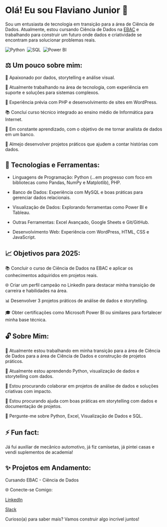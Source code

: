 # Olá! Eu sou Flaviano Junior 👋

Sou um entusiasta de tecnologia em transição para a área de Ciência de Dados. Atualmente, estou cursando Ciência de Dados na [EBAC](https://www.linkedin.com/school/ebaconline/) e trabalhando para construir um futuro onde dados e criatividade se encontram para solucionar problemas reais.

![Python](https://img.shields.io/badge/Python-FFD43B?style=for-the-badge&logo=python&logoColor=blue)&nbsp;
![SQL](https://img.shields.io/badge/MySQL-005C84?style=for-the-badge&logo=mysql&logoColor=white)&nbsp;
![Power BI](https://img.shields.io/badge/PowerBI-F2C811?style=for-the-badge&logo=Power%20BI&logoColor=white)&nbsp;


## ⚖️ Um pouco sobre mim:

  🎨 Apaixonado por dados, storytelling e análise visual.

  🏢 Atualmente trabalhando na área de tecnologia, com experiência em suporte e soluções para sistemas complexos.

  🔧 Experiência prévia com PHP e desenvolvimento de sites em WordPress.

  📚 Concluí curso técnico integrado ao ensino médio de Informática para Internet.

  🌰 Em constante aprendizado, com o objetivo de me tornar analista de dados em um banco.

  🎊 Almejo desenvolver projetos práticos que ajudem a contar histórias com dados.

## 🔧 Tecnologias e Ferramentas:

* Linguagens de Programação: Python (…em progresso com foco em bibliotecas como Pandas, NumPy e Matplotlib), PHP.

* Banco de Dados: Experiência com MySQL e boas práticas para gerenciar dados relacionais.

* Visualização de Dados: Explorando ferramentas como Power BI e Tableau.

* Outras Ferramentas: Excel Avançado, Google Sheets e Git/GitHub.

* Desenvolvimento Web: Experiência com WordPress, HTML, CSS e JavaScript.

## 📈 Objetivos para 2025:

  📚 Concluir o curso de Ciência de Dados na EBAC e aplicar os conhecimentos adquiridos em projetos reais.

  🌐 Criar um perfil campeão no LinkedIn para destacar minha transição de carreira e habilidades na área.

  📊 Desenvolver 3 projetos práticos de análise de dados e storytelling.

  🎓 Obter certificações como Microsoft Power BI ou similares para fortalecer minha base técnica.

## 🔓 Sobre Mim:

  🔭 Atualmente estou trabalhando em minha transição para a área de Ciência de Dados para a área de Ciência de Dados e construção de projetos práticos.

  🌱 Atualmente estou aprendendo Python, visualização de dados e storytelling com dados.

  👯 Estou procurando colaborar em projetos de análise de dados e soluções criativas com impacto.

  🤔 Estou procurando ajuda com boas práticas em storytelling com dados e documentação de projetos.

  💬 Pergunte-me sobre Python, Excel, Visualização de Dados e SQL.

## ⚡ Fun fact:

Já fui auxiliar de mecânico automotivo, já fiz camisetas, já pintei casas e vendi suplementos de academia!

## ✨ Projetos em Andamento:

Cursando EBAC - Ciência de Dados




🌐 Conecte-se Comigo:

[LinkedIn](https://www.linkedin.com/in/flaviano-junior/)

[Slack](https://planodecarreirasebac.slack.com/team/U089GKWRZDG)

Curioso(a) para saber mais? Vamos construir algo incrível juntos!
